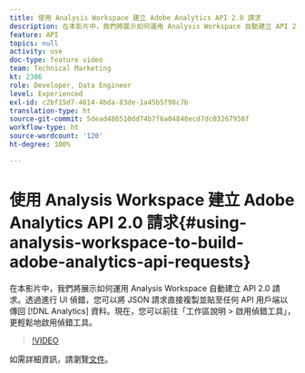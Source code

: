 ```yaml
---
title: 使用 Analysis Workspace 建立 Adobe Analytics API 2.0 請求
description: 在本影片中，我們將展示如何運用 Analysis Workspace 自動建立 API 2.0 請求。透過進行 UI 偵錯，您可以將 JSON 請求直接複製並貼至任何 API 用戶端以傳回 Analytics 資料。
feature: API
topics: null
activity: use
doc-type: feature video
team: Technical Marketing
kt: 2386
role: Developer, Data Engineer
level: Experienced
exl-id: c2bf15d7-4614-4bda-83de-1a45b5f98c7b
translation-type: ht
source-git-commit: 5dead486510dd74b7f6a04848ecd7dc03267958f
workflow-type: ht
source-wordcount: '120'
ht-degree: 100%

---
```


# 使用 Analysis Workspace 建立 Adobe Analytics API 2.0 請求{#using-analysis-workspace-to-build-adobe-analytics-api-requests}

在本影片中，我們將展示如何運用 Analysis Workspace 自動建立 API 2.0 請求。透過進行 UI 偵錯，您可以將 JSON 請求直接複製並貼至任何 API 用戶端以傳回 [!DNL Analytics] 資料。現在，您可以前往「工作區說明 > 啟用偵錯工具」，更輕鬆地啟用偵錯工具。

>[!VIDEO](https://video.tv.adobe.com/v/25890/?quality=12)

如需詳細資訊，請瀏覽[文件](https://www.adobe.io/apis/experiencecloud/analytics/docs.html#!AdobeDocs/analytics-2.0-apis/master/reporting-tricks.md)。
